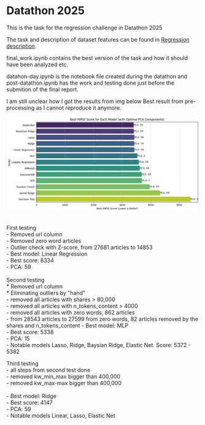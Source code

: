# Datathon 2025 

This is the task for the regression challenge in Datathon 2025

The task and description of dataset features can be found in [Regression description](Regression-desc.pdf).

final_work.ipynb contains the best version of the task and how it should have been analyzed etc.

datahon-day.ipynb is the notebook file created during the datathon and post-datathon.ipynb has the work and testing done just before the submition of the final report.

I am still unclear how I got the results from img below Best result from pre-processing as I cannot reproduce it anymore. 

![Best result from pre-processing](images/best-results.png)

<br>
First testing<br>
    - Removed url column<br>
    - Removed zero word articles<br>
    - Outlier check with Z-score, from 27681 articles to 14853<br>
    - Best model: Linear Regression<br>
    - Best score: 8334<br>
    - PCA: 59<br>
<br>
Second testing<br>
    * Removed url column<br>
    * Eliminating outliers by "hand"<br>
        - removed all articles with shares > 80,000<br>
        - removed all articles with n_tokens_content > 4000<br>
        - removed all articles with zero words, 862 articles<br>
        - from 28543 articles to 27599 from zero words, 82 articles removed by the shares and n_tokens_content
    - Best model: MLP<br>
    - Best score: 5338<br>
    - PCA: 15<br>
    - Notable models Lasso, Ridge, Baysian Ridge, Elastic Net. Score: 5372 - 5382<br>

Third testing<br>
    - all steps from second test done<br>
    - removed kw_min_max bigger than 400,000<br>
    - removed kw_max-max bigger than 400,000<br>
    <br>
    - Best model: Ridge<br>
    - Best score: 4147<br>
    - PCA: 59<br>
    - Notable models Linear, Lasso, Elastic Net<br>